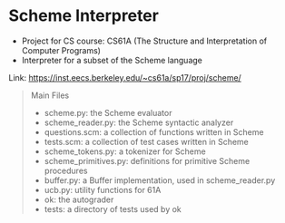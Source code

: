 # Scheme Interpreter

- Project for CS course: CS61A (The Structure and Interpretation of Computer Programs)
- Interpreter for a subset of the Scheme language

Link: https://inst.eecs.berkeley.edu/~cs61a/sp17/proj/scheme/

> Main Files
> - scheme.py: the Scheme evaluator
> - scheme_reader.py: the Scheme syntactic analyzer
> - questions.scm: a collection of functions written in Scheme
> - tests.scm: a collection of test cases written in Scheme
> - scheme_tokens.py: a tokenizer for Scheme
> - scheme_primitives.py: definitions for primitive Scheme procedures
> - buffer.py: a Buffer implementation, used in scheme_reader.py
> - ucb.py: utility functions for 61A
> - ok: the autograder
> - tests: a directory of tests used by ok
